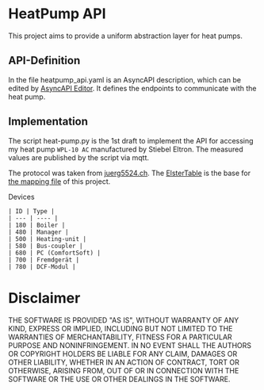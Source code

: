 HeatPump API
===

This project aims to provide a uniform abstraction layer for heat pumps.

API-Definition
---

In the file heatpump_api.yaml is an AsyncAPI description, which can be edited by [AsyncAPI Editor](http://editor.asyncapi.org/).
It defines the endpoints to communicate with the heat pump.

Implementation
---

The script heat-pump.py is the 1st draft to implement the API for accessing my heat pump `WPL-10 AC` manufactured by Stiebel Eltron.
The measured values are published by the script via mqtt.

The protocol was taken from [juerg5524.ch](http://juerg5524.ch/list_data.php). The [ElsterTable](doc/ElsterTable.inc) 
is the base for [the mapping file](stiebel-eltron.csv) of this project.

Devices

    | ID | Type |
    | --- | ---- |
    | 180 | Boiler |
    | 480 | Manager |
    | 500 | Heating-unit |
    | 580 | Bus-coupler |
    | 680 | PC (ComfortSoft) |
    | 700 | Fremdgerät |
    | 780 | DCF-Modul |
    
    
Disclaimer
===

THE SOFTWARE IS PROVIDED "AS IS", WITHOUT WARRANTY OF ANY KIND, EXPRESS OR IMPLIED, INCLUDING BUT NOT LIMITED TO THE WARRANTIES OF MERCHANTABILITY, FITNESS FOR A PARTICULAR PURPOSE AND NONINFRINGEMENT. IN NO EVENT SHALL THE AUTHORS OR COPYRIGHT HOLDERS BE LIABLE FOR ANY CLAIM, DAMAGES OR OTHER LIABILITY, WHETHER IN AN ACTION OF CONTRACT, TORT OR OTHERWISE, ARISING FROM, OUT OF OR IN CONNECTION WITH THE SOFTWARE OR THE USE OR OTHER DEALINGS IN THE SOFTWARE.
